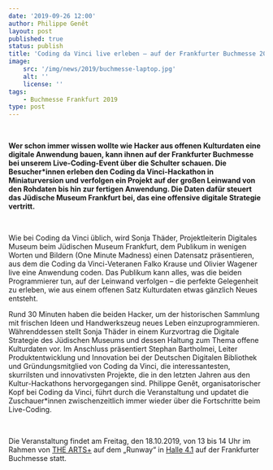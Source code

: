 ```yaml
---
date: '2019-09-26 12:00'
author: Philippe Genêt
layout: post
published: true
status: publish
title: 'Coding da Vinci live erleben – auf der Frankfurter Buchmesse 2019'
image:
    src: '/img/news/2019/buchmesse-laptop.jpg'
    alt: ''
    license: ''
tags:
    - Buchmesse Frankfurt 2019
type: post
---
```

<br/>
<p><b>Wer schon immer wissen wollte wie Hacker aus offenen Kulturdaten eine digitale Anwendung bauen, kann ihnen auf der Frankfurter Buchmesse bei unserem Live-Coding-Event über die Schulter schauen. Die Besucher*innen erleben den Coding da Vinci-Hackathon in Miniaturversion und verfolgen ein Projekt auf der großen Leinwand von den Rohdaten bis hin zur fertigen Anwendung. Die Daten dafür steuert das Jüdische Museum Frankfurt bei, das eine offensive digitale Strategie vertritt.</b></p>
<br/>

<p>Wie bei Coding da Vinci üblich, wird Sonja Thäder, Projektleiterin Digitales Museum beim Jüdischen Museum Frankfurt, dem Publikum in wenigen Worten und Bildern (One Minute Madness) einen Datensatz präsentieren, aus dem die Coding da Vinci-Veteranen Falko Krause und Olivier Wagener live eine Anwendung coden. Das Publikum kann alles, was die beiden Programmierer tun, auf der Leinwand verfolgen – die perfekte Gelegenheit zu erleben, wie aus einem offenen Satz Kulturdaten etwas gänzlich Neues entsteht.</p>

<p>Rund 30 Minuten haben die beiden Hacker, um der historischen Sammlung mit frischen Ideen und Handwerkszeug neues Leben einzuprogrammieren. Währenddessen stellt Sonja Thäder in einem Kurzvortrag die Digitale Strategie des Jüdischen Museums und dessen Haltung zum Thema offene Kulturdaten vor. Im Anschluss präsentiert Stephan Bartholmei, Leiter Produktentwicklung und Innovation bei der Deutschen Digitalen Bibliothek und Gründungsmitglied von Coding da Vinci, die interessantesten, skurrilsten und innovativsten Projekte, die in den letzten Jahren aus den Kultur-Hackathons hervorgegangen sind. Philippe Genêt, organisatorischer Kopf bei Coding da Vinci, führt durch die Veranstaltung und updatet die Zuschauer*innen zwischenzeitlich immer wieder über die Fortschritte beim Live-Coding.</p>
<br/>

<p>Die Veranstaltung findet am Freitag, den 18.10.2019, von 13 bis 14 Uhr im Rahmen von <a href="https://www.buchmesse.de/highlights/theartsplus" target="_blank">THE ARTS+</a> auf dem „Runway“ in <a href="https://www.buchmesse.de/service/hallenplan" target="_blank">Halle 4.1</a> auf der Frankfurter Buchmesse statt.</p>